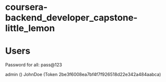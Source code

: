 # coursera-backend_developer_capstone-little_lemon

# Users

Password for all: pass@123

admin ()
JohnDoe (Token 2be3f6008ea7bf4f7f926518d22e342a484aabca)